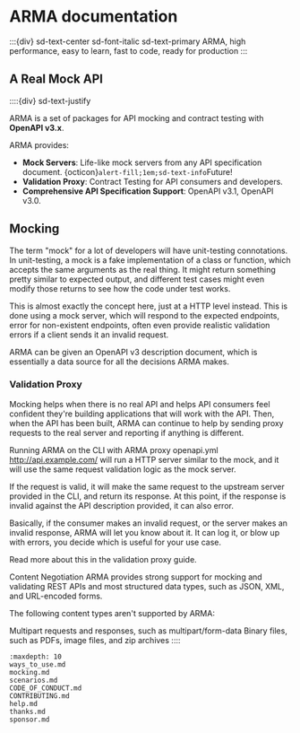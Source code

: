 ARMA documentation
==================

:::{div} sd-text-center sd-font-italic sd-text-primary
   ARMA, high performance, easy to learn, fast to code, ready for production
:::
## A Real Mock API


::::{div} sd-text-justify

ARMA is a set of packages for API mocking and contract testing with **OpenAPI v3.x**.

ARMA provides:

- **Mock Servers**: Life-like mock servers from any API specification document. {octicon}`alert-fill;1em;sd-text-info`Future!
- **Validation Proxy**: Contract Testing for API consumers and developers.
- **Comprehensive API Specification Support**: OpenAPI v3.1, OpenAPI v3.0.

## Mocking
The term "mock" for a lot of developers will have unit-testing connotations.
In unit-testing, a mock is a fake implementation of a class or function, which accepts the same arguments as the real thing.
It might return something pretty similar to expected output, and different test cases might even modify those returns to see how the code under test works.

This is almost exactly the concept here, just at a HTTP level instead.
This is done using a mock server, which will respond to the expected endpoints, error for non-existent endpoints, often even provide realistic validation errors if a client sends it an invalid request.

ARMA can be given an OpenAPI v3 description document, which is essentially a data source for all the decisions ARMA makes.

### Validation Proxy
Mocking helps when there is no real API and helps API consumers feel confident they're building applications that will work with the API.
Then, when the API has been built, ARMA can continue to help by sending proxy requests to the real server and reporting if anything is different.

Running ARMA on the CLI with ARMA proxy openapi.yml http://api.example.com/ will run a HTTP server similar to the mock, and it will use the same request validation logic as the mock server.

If the request is valid, it will make the same request to the upstream server provided in the CLI, and return its response. At this point, if the response is invalid against the API description provided, it can also error.

Basically, if the consumer makes an invalid request, or the server makes an invalid response, ARMA will let you know about it. It can log it, or blow up with errors, you decide which is useful for your use case.

Read more about this in the validation proxy guide.

Content Negotiation
ARMA provides strong support for mocking and validating REST APIs and most structured data types, such as JSON, XML, and URL-encoded forms.

The following content types aren't supported by ARMA:

Multipart requests and responses, such as multipart/form-data
Binary files, such as PDFs, image files, and zip archives
::::

```{toctree}
:maxdepth: 10
ways_to_use.md
mocking.md
scenarios.md
CODE_OF_CONDUCT.md
CONTRIBUTING.md
help.md
thanks.md
sponsor.md

```

